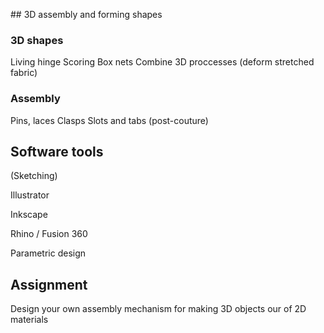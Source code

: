 ## 3D assembly and forming shapes


### 3D shapes
Living hinge
Scoring
Box nets
Combine 3D proccesses (deform stretched fabric)

### Assembly
Pins, laces
Clasps
Slots and tabs (post-couture)





## Software tools

(Sketching)

Illustrator


Inkscape




Rhino / Fusion 360

Parametric design





## Assignment

Design your own assembly mechanism for making 3D objects our of 2D materials
